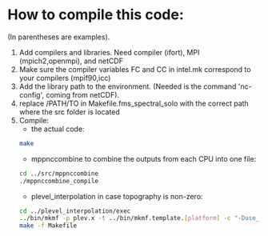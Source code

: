 # How to compile this code:

(In parentheses are examples).

1) Add compilers and libraries. Need compiler (ifort), MPI (mpich2,openmpi), and netCDF
2) Make sure the compiler variables FC and CC in intel.mk correspond to your compilers (mpif90,icc)
3) Add the library path to the environment. (Needed is the command 'nc-config', coming from netCDF).
4) replace /PATH/TO in Makefile.fms_spectral_solo with the correct path where the src folder is located
5) Compile:
   - the actual code:
   ```bash
   make
   ``` 
   - mppnccombine to combine the outputs from each CPU into one file:
   ```bash
   cd ../src/mppnccombine
   ./mppnccombine_compile
   ```
   - plevel_interpolation in case topography is non-zero:
   ```bash
   cd ../plevel_interpolation/exec
   ../bin/mkmf -p plev.x -t ../bin/mkmf.template.[platform] -c "-Duse_netCDF" -a ../src ../src/path_names ../src/shared/mpp/include ../src/shared/include
   make -f Makefile
   ```
